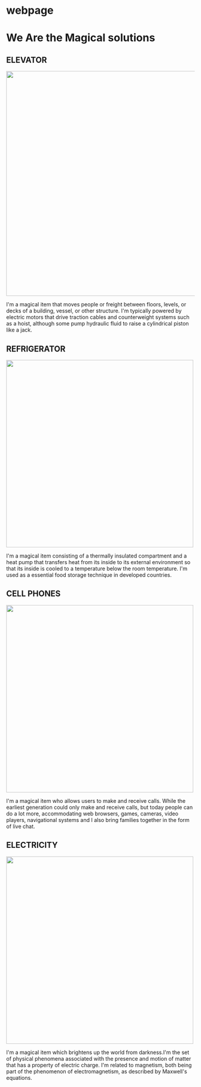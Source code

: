 # webpage
<!DOCTYPE html>
<html lang="en">
<head>
  <meta charset="ÜTF-8">
  <title>Magical Item</title>
  <link rel="stylesheet" href="index.css">
  </head>
<body>
  <h1>We Are the Magical solutions</h1>
  <section class="elevator">
    <h2>ELEVATOR</h2>

<div>
<p>
      <img src="https://hbr.org/resources/images/article_assets/2016/12/R1701D_WEDELLSBORG-1900x931.jpg" width="600"/>
</p>
</div>
<div >

<p>I'm a magical item that moves people or freight between floors, levels, or decks of a building, vessel, or other structure. I'm typically powered by electric motors that drive traction cables and counterweight systems such as a hoist, although some pump hydraulic fluid to raise a cylindrical piston like a jack.</p>
</div>


</section>
<section class="fridge">
  <h2>REFRIGERATOR</h2>

<div>
<p>
      <img src="https://d3aeoi5a6g6m4p.cloudfront.net/userblog/202002170645324646/cover/cover-chinnu-19.jpg" width="500"/>
</p>
</div>
<div >

<p>I'm a magical item consisting of a thermally insulated compartment and a heat pump that transfers heat from its inside to its external environment so that its inside is cooled to a temperature below the room temperature. I'm used as a essential food storage technique in developed countries.</p>
</div>


</section>

<section class="mobile">
    <h2>CELL PHONES</h2>

<div>
<p>
      <img src="https://wiredbugs.com/wp-content/uploads/2017/09/Fake.jpg" width="500"/>
</p>
</div>
<div >

<p>I'm a magical item who allows users to make and receive calls. While the earliest generation could only make and receive calls, but today people can do a lot more, accommodating web browsers, games, cameras, video players, navigational systems and I also bring families together in the form of live chat.</p>
</div>

</section>

<section class="bulb">
    <h2>ELECTRICITY</h2>

<div>
<p>
      <img src="https://cristiclement.com/wp-content/uploads/2015/05/The-Future-Of-Electricity.jpg" width="500"/>
</p>
</div>
<div >

<p>I'm a magical item which brightens up the world from darkness.I'm the set of physical phenomena associated with the presence and motion of matter that has a property of electric charge. I'm related to magnetism, both being part of the phenomenon of electromagnetism, as described by Maxwell's equations.</p>
</div>

</section>





</body>
</html>
